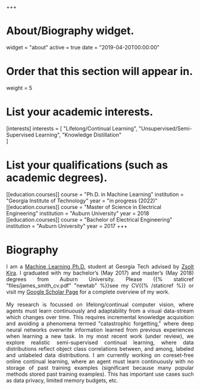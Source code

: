 +++
# About/Biography widget.
widget = "about"
active = true
date = "2019-04-20T00:00:00"

# Order that this section will appear in.
weight = 5

# List your academic interests.
[interests]
  interests = [
    "Lifelong/Continual Learning",
    "Unsupervised/Semi-Supervised Learning",
    "Knowledge Distillation"    
  ]

# List your qualifications (such as academic degrees).
[[education.courses]]
  course = "Ph.D. in Machine Learning"
  institution = "Georgia Institute of Technology"
  year = "in progress (2022)"
[[education.courses]]
  course = "Master of Science in Electrical Engineering"
  institution = "Auburn University"
  year = 2018
[[education.courses]]
  course = "Bachelor of Electrical Engineering"
  institution = "Auburn University" 
  year = 2017
+++ 

# Biography

<div style="text-align: justify">
I am a <a href="https://ml.gatech.edu/phd">Machine Learning Ph.D.</a> student at Georgia Tech advised by <a href="https://www.cc.gatech.edu/~zk15/">Zsolt Kira</a>. I graduated with my 
bachelor’s (May 2017) and master’s (May 2018) degrees from Auburn University. Please {{% staticref "files/james_smith_cv.pdf" "newtab" %}}see my CV{{% /staticref %}} or visit my <a href="https://scholar.google.com/citations?user=rT52aN8AAAAJ&hl=en">Google Scholar Page</a> for a complete overview of my work.
<br>
<br>
My research is focussed on lifelong/continual computer vision, where agents must learn continuously and adaptability from a visual data-stream which changes over time. This requires incremental knowledge acquisition and avoiding a phenomena termed "catastrophic forgetting," where deep neural networks overwrite information learned from previous experiences when learning a new task. In my most recent work (under review), we explore realistic semi-supervised continual learning, where data distributions reflect object class correlations between, and among, labeled and unlabeled data distributions. I am currently working on coreset-free online continual learning, where an agent must learn continuously with no storage of past training examples (significant because many popular methods stored past training examples). This has important use cases such as data privacy, limited memory budgets, etc.
</div>